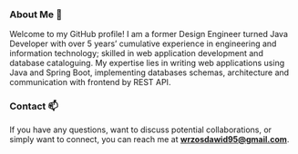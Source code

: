 ### About Me 💬
Welcome to my GitHub profile! I am a former Design Engineer turned Java Developer with over 5 years’ cumulative experience in engineering and
information technology; skilled in web application development and database cataloguing. My expertise lies in writing web applications using Java and Spring Boot, implementing databases schemas, architecture and communication with frontend by REST API. 

### Contact 📫
If you have any questions, want to discuss potential collaborations, or simply want to connect, you can reach me at **wrzosdawid95@gmail.com**.
